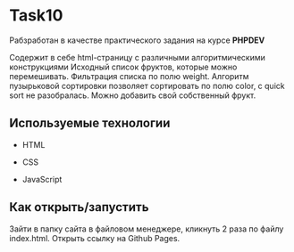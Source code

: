 # Task10

Рабзработан в качестве практического задания на курсе **PHPDEV**

Содержит в себе html-страницу с различными алгоритмическими конструкциями
Исходный список фруктов, которые можно перемешивать. 
Фильтрация списка по полю weight. Алгоритм пузырьковой сортировки позволяет сортировать по полю color, с quick sort не разобралась. 
Можно добавить свой собственный фрукт. 

## Используемые технологии

* HTML

* CSS 

* JavaScript


## Как открыть/запустить

Зайти в папку сайта в файловом менеджере, кликнуть 2 раза по файлу index.html.
Открыть ссылку на Github Pages.
